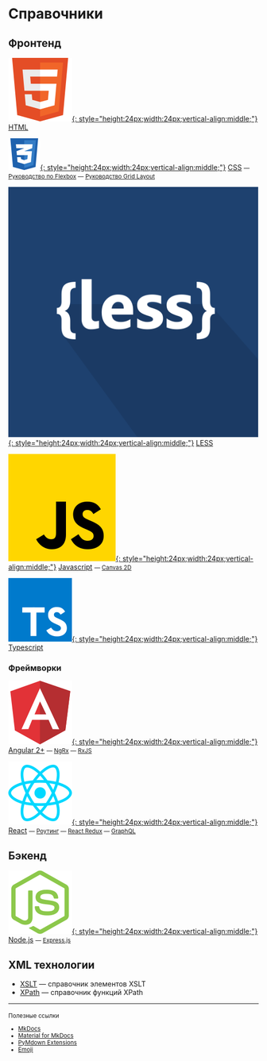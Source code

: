 # Справочники

## Фронтенд

[![HTML](html.svg){: style="height:24px;width:24px;vertical-align:middle;"}](/html/) [HTML](/html/)

[![CSS](css.svg){: style="height:24px;width:24px;vertical-align:middle;"}](/css/) [CSS](/css/) <small> &mdash; [Руководство по Flexbox](css/flex-guide/flex-1.md) &mdash; [Руководство Grid Layout](css/grid-guide/grid-1.md)</small>

[![LESS](less.svg){: style="height:24px;width:24px;vertical-align:middle;"}](/less/) [LESS](/less/)

[![Javascript](js.svg){: style="height:24px;width:24px;vertical-align:middle;"}](/javascript/) [Javascript](/javascript/) <small> &mdash; [Canvas 2D](javascript/canvas/index.md)</small>

[![Typescript](ts.svg){: style="height:24px;width:24px;vertical-align:middle;"}](/typescript/) [Typescript](/typescript/)

### Фреймворки

[![Angular 2+](angular.svg){: style="height:24px;width:24px;vertical-align:middle;"}](/angular/) [Angular 2+](/angular/) <small> &mdash; [NgRx](angular/ngrx/about.md) &mdash; [RxJS](angular/rxjs/about.md) </small>

[![React](react.svg){: style="height:24px;width:24px;vertical-align:middle;"}](/react/) [React](/react/) <small> &mdash; [Роутинг](react/router/intro.md) &mdash; [React Redux](react/redux/intro.md) &mdash; [GraphQL](react/graphql/index.md)</small>

## Бэкенд

[![Node.js](nodejs.svg){: style="height:24px;width:24px;vertical-align:middle;"}](/nodejs/) [Node.js](/nodejs/) <small> &mdash; [Express.js](nodejs/expressjs4/installing.md) </small>

## XML технологии

- [XSLT](/xslt/) &mdash; справочник элементов XSLT
- [XPath](/xpath/) &mdash; справочник функций XPath

---

<small markdown="1">
Полезные ссылки

- [MkDocs](https://www.mkdocs.org)
- [Material for MkDocs](https://squidfunk.github.io/mkdocs-material/)
- [PyMdown Extensions](https://facelessuser.github.io/pymdown-extensions/)
- [Emoji](https://www.joypixels.com/emoji#all)

</small>

<!--
Планы

- CSS
- [Документация jQuery](https://jquery-docs.ru/)
- Книга [Изучаем jQuery](https://metanit.com/web/jquery/)
- https://antonshevchuk.gitbooks.io/jquery-for-beginners/content/

- [Руководство Javascript](https://metanit.com/web/javascript/)
- [WebGL](https://metanit.com/web/webgl/1.1.php)

- [Canvas](https://msiter.ru/references/canvas-reference)

- [MongoDB](https://github.com/jsmarkus/the-little-mongodb-book/blob/master/ru/mongodb.markdown)

- [Pug](https://habr.com/ru/post/278109/)
- [Pug](https://jsman.ru/jade/)
- [Pug](https://gist.github.com/neretin-trike/53aff5afb76153f050c958b82abd9228)
-->
